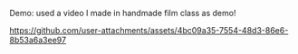 Demo:
used a video I made in handmade film class as demo!

https://github.com/user-attachments/assets/4bc09a35-7554-48d3-86e6-8b53a6a3ee97

